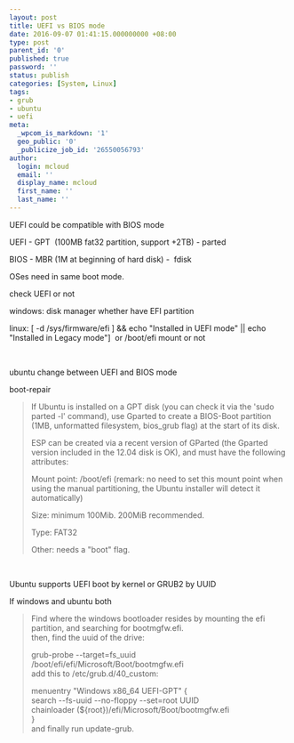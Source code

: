 ```yaml
---
layout: post
title: UEFI vs BIOS mode
date: 2016-09-07 01:41:15.000000000 +08:00
type: post
parent_id: '0'
published: true
password: ''
status: publish
categories: [System, Linux]
tags:
- grub
- ubuntu
- uefi
meta:
  _wpcom_is_markdown: '1'
  geo_public: '0'
  _publicize_job_id: '26550056793'
author:
  login: mcloud
  email: ''
  display_name: mcloud
  first_name: ''
  last_name: ''
---
```

<p>UEFI could be compatible with BIOS mode</p>
<p>UEFI - GPT  (100MB fat32 partition, support +2TB) - parted</p>
<p>BIOS - MBR (1M at beginning of hard disk) -  fdisk</p>
<p>OSes need in same boot mode.</p>
<p>check UEFI or not</p>
<p>windows: disk manager whether have EFI partition</p>
<p>linux: [ -d /sys/firmware/efi ] &amp;&amp; echo "Installed in UEFI mode" || echo "Installed in Legacy mode"]  or /boot/efi mount or not</p>
<p>&nbsp;</p>
<p>ubuntu change between UEFI and BIOS mode</p>
<p>boot-repair</p>
<blockquote><p>If Ubuntu is installed on a GPT disk (you can check it via the 'sudo parted -l' command), use Gparted to create a BIOS-Boot partition (1MB, unformatted filesystem, bios_grub flag) at the start of its disk.</p>
<p>ESP can be created via a recent version of GParted (the Gparted version included in the 12.04 disk is OK), and must have the following attributes:</p>
<p>Mount point: /boot/efi (remark: no need to set this mount point when using the manual partitioning, the Ubuntu installer will detect it automatically)</p>
<p>Size: minimum 100Mib. 200MiB recommended.</p>
<p>Type: FAT32</p>
<p>Other: needs a "boot" flag.</p></blockquote>
<p>&nbsp;</p>
<p>Ubuntu supports UEFI boot by kernel or GRUB2 by UUID</p>
<p>If windows and ubuntu both</p>
<blockquote><p>Find where the windows bootloader resides by mounting the efi partition, and searching for bootmgfw.efi.<br />
then, find the uuid of the drive:</p>
<p>grub-probe --target=fs_uuid /boot/efi/efi/Microsoft/Boot/bootmgfw.efi<br />
add this to /etc/grub.d/40_custom:</p>
<p>menuentry "Windows x86_64 UEFI-GPT" {<br />
search --fs-uuid --no-floppy --set=root UUID<br />
chainloader (${root})/efi/Microsoft/Boot/bootmgfw.efi<br />
}<br />
and finally run update-grub.</p></blockquote>
<p>&nbsp;</p>
